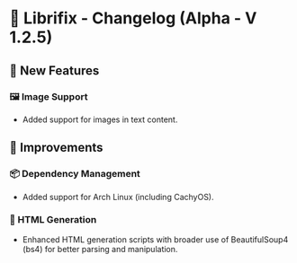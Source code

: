 # 📢 Librifix - Changelog (Alpha - V 1.2.5)

## 🚀 New Features
### 🖼️ Image Support
- Added support for images in text content.

## 🚀 Improvements
### 📦 Dependency Management
- Added support for Arch Linux (including CachyOS).

### 🔧 HTML Generation
- Enhanced HTML generation scripts with broader use of BeautifulSoup4 (bs4) for better parsing and manipulation.
